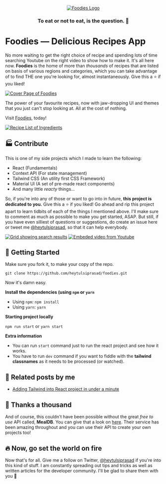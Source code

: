 <br />

<p align="center">
  <a href="https://foodies-sandy.now.sh/">
    <img src="https://www.freelogodesign.org/file/app/client/thumb/9fcf8e87-e4e3-4d1f-943c-247543adc183_200x200.png?1595280889786" alt="Foodies Logo">
  </a>

  <h3 align="center">To eat or not to eat, is the question. 🍕</h3>

# Foodies — Delicious Recipes App

No more waiting to get the right choice of recipe and spending lots of time searching Youtube on the right video to show how to make it.
It's all here now.
**Foodies** is the home of more than _thousands_ of recipes that are listed on basis of various regions and categories, which
you can take advantage of to find THE one you're looking for, almost instantaneously. Give this a ⭐ if you liked!

[![Cover Page of Foodies](https://i.imgur.com/RTfPTxW.png)](https://foodies-sandy.now.sh/)

The power of your favourite recipes, now with jaw-dropping UI and themes that you just can't stop looking at. All at the cost of nothing.

Visit [Foodies](https://foodies-sandy.now.sh/), today!

[![Recipe List of Ingredients](https://i.imgur.com/fhLL56V.png)](https://foodies-sandy.now.sh/)

## 🏭 Contribute

This is one of my side projects which I made to learn the following:

- React (Fundamentals)
- Context API (For state management)
- Tailwind CSS (An utility first CSS Framework)
- Material UI (A set of pre-made react components)
- And many little _reacty_ things...

So, if you're into any of those or want to go into in future, **this project is dedicated to you.** Give this a ⭐ if you liked!
Go ahead and rip this project apart to learn tidbits of each of the things I mentioned above. I'll make sure to comment as much as possible
to make you get started, ASAP. But still, if you have even silliest of questions or suggestions, do create an issue here or tweet me [@heytulsiprasad](https://twitter.com/heytulsiprasad), so that it can help everybody.

[![Grid showing search results](https://i.imgur.com/5UTaVlZ.png)](https://foodies-sandy.now.sh/)
[![Embeded video from Youtube](https://i.imgur.com/FzD8d70.png)](https://foodies-sandy.now.sh/)

## 🎉 Getting Started

Make sure you fork it, to make your copy of the repo.

`git clone https://github.com/heytulsiprasad/foodies.git`

Now it's damn easy.

**Install the dependencies (using `npm` or `yarn`**

- Using `npm`: `npm install`
- Using `yarn`: `yarn`

**Starting project locally**

`npm run start` or `yarn start`

**Extra information**

- You can run `start` command just to run the react project and see how it works.
- You have to run `dev` command if you want to fiddle with the **tailwind classnames** as it needs to be processed (or watched).

## :ledger: Related posts by me

- [Adding Tailwind into React project in under a minute](https://dev.to/heytulsiprasad/adding-tailwind-into-react-project-in-under-a-minute-41jp)

## 🌈 Thanks a thousand

And of course, this couldn't have been possible without the great _free to use_ API called, **MealDB**. You can give that a look on [here](https://www.themealdb.com/api.php).
Their service has been amazing throughout and you can use their API to create your own projects too!

## 🔥 Now, go set the world on fire

Now that's for all. Give me a follow on Twitter, [@heytulsiprasad](https://twitter.com/heytulsiprasad) if you're into this kind of stuff.
I am constantly spreading out tips and tricks as well as written articles for the developer community. I'll be glad to share them with you 💙
